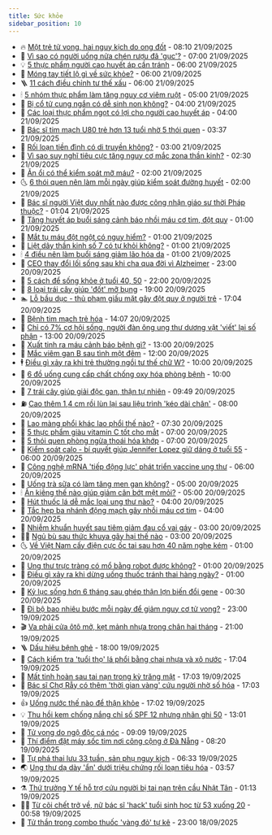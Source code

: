 ```yaml
---
title: Sức khỏe
sidebar_position: 10
---
```


<!-- vnexpress-suc-khoe:START -->
- 🔥 [Một trẻ tử vong, hai nguy kịch do ong đốt](https://vnexpress.net/mot-tre-tu-vong-hai-nguy-kich-do-ong-dot-4941666.html) - 08:10 21/09/2025
- 🥰 [Vì sao có người uống nửa chén rượu đã &#39;gục&#39;?](https://vnexpress.net/vi-sao-co-nguoi-uong-nua-chen-ruou-da-guc-4941643.html) - 07:00 21/09/2025
- 💡 [5 thực phẩm người cao huyết áp cần tránh](https://vnexpress.net/5-thuc-pham-nguoi-cao-huyet-ap-can-tranh-4941630.html) - 06:00 21/09/2025
- 🤗 [Móng tay tiết lộ gì về sức khỏe?](https://vnexpress.net/mong-tay-tiet-lo-gi-ve-suc-khoe-4940720.html) - 06:00 21/09/2025
- 🪜 [11 cách điều chỉnh tư thế xấu](https://vnexpress.net/11-cach-dieu-chinh-tu-the-xau-4941407.html) - 06:00 21/09/2025
- 🕯 [5 nhóm thực phẩm làm tăng nguy cơ viêm ruột](https://vnexpress.net/5-nhom-thuc-pham-lam-tang-nguy-co-viem-ruot-4941557.html) - 05:00 21/09/2025
- 🤭 [Bị cổ tử cung ngắn có dễ sinh non không?](https://vnexpress.net/bi-co-tu-cung-ngan-co-de-sinh-non-khong-4941548.html) - 04:00 21/09/2025
- 👀 [Các loại thực phẩm ngọt có lợi cho người cao huyết áp](https://vnexpress.net/cac-loai-thuc-pham-ngot-co-loi-cho-nguoi-cao-huyet-ap-4941544.html) - 04:00 21/09/2025
- 🌋 [Bác sĩ tim mạch U80 trẻ hơn 13 tuổi nhờ 5 thói quen](https://vnexpress.net/bac-si-tim-mach-u80-tre-hon-13-tuoi-nho-5-thoi-quen-4940270.html) - 03:37 21/09/2025
- 🫶 [Rối loạn tiền đình có di truyền không?](https://vnexpress.net/roi-loan-tien-dinh-co-di-truyen-khong-4941566.html) - 03:00 21/09/2025
- 🦆 [Vì sao suy nghĩ tiêu cực tăng nguy cơ mắc zona thần kinh?](https://vnexpress.net/vi-sao-suy-nghi-tieu-cuc-tang-nguy-co-mac-zona-than-kinh-4941560.html) - 02:30 21/09/2025
- 🚀 [Ăn ổi có thể kiểm soát mỡ máu?](https://vnexpress.net/an-oi-co-the-kiem-soat-mo-mau-4941542.html) - 02:00 21/09/2025
- 🌜 [6 thói quen nên làm mỗi ngày giúp kiểm soát đường huyết](https://vnexpress.net/6-thoi-quen-nen-lam-moi-ngay-giup-kiem-soat-duong-huyet-4941483.html) - 02:00 21/09/2025
- 🧰 [Bác sĩ người Việt duy nhất nào được công nhận giáo sư thời Pháp thuộc?](https://vnexpress.net/bac-si-nguoi-viet-duy-nhat-nao-duoc-cong-nhan-giao-su-thoi-phap-thuoc-4941306.html) - 01:04 21/09/2025
- 💫 [Tăng huyết áp buổi sáng cảnh báo nhồi máu cơ tim, đột quỵ](https://vnexpress.net/tang-huyet-ap-buoi-sang-canh-bao-nhoi-mau-co-tim-dot-quy-4941540.html) - 01:00 21/09/2025
- 🌝 [Mắt tụ máu đột ngột có nguy hiểm?](https://vnexpress.net/mat-tu-mau-dot-ngot-co-nguy-hiem-4941491.html) - 01:00 21/09/2025
- 🗽 [Liệt dây thần kinh số 7 có tự khỏi không?](https://vnexpress.net/liet-day-than-kinh-so-7-co-tu-khoi-khong-4941485.html) - 01:00 21/09/2025
- 🕯 [4 điều nên làm buổi sáng giảm lão hóa da](https://vnexpress.net/4-dieu-nen-lam-buoi-sang-giam-lao-hoa-da-4941440.html) - 01:00 21/09/2025
- 🦅 [CEO thay đổi lối sống sau khi cha qua đời vì Alzheimer](https://vnexpress.net/ceo-thay-doi-loi-song-sau-khi-cha-qua-doi-vi-alzheimer-4941445.html) - 23:00 20/09/2025
- 🦆 [5 cách để sống khỏe ở tuổi 40, 50](https://vnexpress.net/5-cach-de-song-khoe-o-tuoi-40-50-4941314.html) - 22:00 20/09/2025
- 🎊 [8 loại trái cây giúp &#39;đốt&#39; mỡ bụng](https://vnexpress.net/8-loai-trai-cay-giup-dot-mo-bung-4935921.html) - 19:00 20/09/2025
- 🏊 [Lỗ bầu dục - thủ phạm giấu mặt gây đột quỵ ở người trẻ](https://vnexpress.net/lo-bau-duc-thu-pham-giau-mat-gay-dot-quy-o-nguoi-tre-4940990.html) - 17:04 20/09/2025
- 📝 [Bệnh tim mạch trẻ hóa](https://vnexpress.net/benh-tim-mach-tre-hoa-4941536.html) - 14:07 20/09/2025
- 💯 [Chỉ có 7% cơ hội sống, người đàn ông ung thư dương vật &#39;viết&#39; lại số phận](https://vnexpress.net/chi-co-7-co-hoi-song-nguoi-dan-ong-ung-thu-duong-vat-viet-lai-so-phan-4941489.html) - 13:00 20/09/2025
- 🌊 [Xuất tinh ra máu cảnh báo bệnh gì?](https://vnexpress.net/xuat-tinh-ra-mau-canh-bao-benh-gi-4941436.html) - 13:00 20/09/2025
- 🚀 [Mắc viêm gan B sau tình một đêm](https://vnexpress.net/mac-viem-gan-b-sau-tinh-mot-dem-4941444.html) - 12:00 20/09/2025
- 🕴 [Điều gì xảy ra khi trẻ thường ngồi tư thế chữ W?](https://vnexpress.net/dieu-gi-xay-ra-khi-tre-thuong-ngoi-tu-the-chu-w-4941450.html) - 10:00 20/09/2025
- 🗽 [6 đồ uống cung cấp chất chống oxy hóa phòng bệnh](https://vnexpress.net/6-do-uong-cung-cap-chat-chong-oxy-hoa-phong-benh-4941426.html) - 10:00 20/09/2025
- 🎡 [7 trái cây giúp giải độc gan, thận tự nhiên](https://vnexpress.net/7-trai-cay-giup-giai-doc-gan-than-tu-nhien-4941420.html) - 09:49 20/09/2025
- ⛽️ [Cao thêm 1,4 cm rồi lùn lại sau liệu trình &#39;kéo dài chân&#39;](https://vnexpress.net/cao-them-1-4-cm-roi-lun-lai-sau-lieu-trinh-keo-dai-chan-4941366.html) - 08:00 20/09/2025
- 🦆 [Lao màng phổi khác lao phổi thế nào?](https://vnexpress.net/lao-mang-phoi-khac-lao-phoi-the-nao-4941405.html) - 07:30 20/09/2025
- 🤩 [5 thực phẩm giàu vitamin C tốt cho mắt](https://vnexpress.net/5-thuc-pham-giau-vitamin-c-tot-cho-mat-4941408.html) - 07:00 20/09/2025
- 🦒 [5 thói quen phòng ngừa thoái hóa khớp](https://vnexpress.net/5-thoi-quen-phong-ngua-thoai-hoa-khop-4941399.html) - 07:00 20/09/2025
- 💫 [Kiểm soát calo - bí quyết giúp Jennifer Lopez giữ dáng ở tuổi 55](https://vnexpress.net/kiem-soat-calo-bi-quyet-giup-jennifer-lopez-giu-dang-o-tuoi-55-4941286.html) - 06:00 20/09/2025
- 🐘 [Công nghệ mRNA &#39;tiếp động lực&#39; phát triển vaccine ung thư](https://vnexpress.net/cong-nghe-mrna-tiep-dong-luc-phat-trien-vaccine-ung-thu-4939520.html) - 06:00 20/09/2025
- 🚀 [Uống trà sữa có làm tăng men gan không?](https://vnexpress.net/uong-tra-sua-co-lam-tang-men-gan-khong-4941402.html) - 05:00 20/09/2025
- 🕯 [Ăn kiêng thế nào giúp giảm cân bớt mệt mỏi?](https://vnexpress.net/an-kieng-the-nao-giup-giam-can-bot-met-moi-4941380.html) - 05:00 20/09/2025
- 🦏 [Hút thuốc lá dễ mắc loại ung thư nào?](https://vnexpress.net/hut-thuoc-la-de-mac-loai-ung-thu-nao-4941383.html) - 04:00 20/09/2025
- 🦄 [Tắc hẹp ba nhánh động mạch gây nhồi máu cơ tim](https://vnexpress.net/tac-hep-ba-nhanh-dong-mach-gay-nhoi-mau-co-tim-4941324.html) - 04:00 20/09/2025
- 🦒 [Nhiễm khuẩn huyết sau tiêm giảm đau cổ vai gáy](https://vnexpress.net/nhiem-khuan-huyet-sau-tiem-giam-dau-co-vai-gay-4941177.html) - 03:00 20/09/2025
- 👨‍🏫 [Ngủ bù sau thức khuya gây hại thế nào](https://vnexpress.net/ngu-bu-sau-thuc-khuya-gay-hai-the-nao-4941334.html) - 03:00 20/09/2025
- 🌜 [Về Việt Nam cấy điện cực ốc tai sau hơn 40 năm nghe kém](https://vnexpress.net/ve-viet-nam-cay-dien-cuc-oc-tai-sau-hon-40-nam-nghe-kem-4941320.html) - 01:00 20/09/2025
- 🚀 [Ung thư trực tràng có mổ bằng robot được không?](https://vnexpress.net/ung-thu-truc-trang-co-mo-bang-robot-duoc-khong-4941319.html) - 01:00 20/09/2025
- 💃 [Điều gì xảy ra khi dừng uống thuốc tránh thai hàng ngày?](https://vnexpress.net/dieu-gi-xay-ra-khi-dung-uong-thuoc-tranh-thai-hang-ngay-4940916.html) - 01:00 20/09/2025
- 💯 [Kỷ lục sống hơn 6 tháng sau ghép thận lợn biến đổi gene](https://vnexpress.net/ky-luc-song-hon-6-thang-sau-ghep-than-lon-bien-doi-gene-4941135.html) - 00:30 20/09/2025
- 🤔 [Đi bộ bao nhiêu bước mỗi ngày để giảm nguy cơ tử vong?](https://vnexpress.net/di-bo-bao-nhieu-buoc-moi-ngay-de-giam-nguy-co-tu-vong-4939840.html) - 23:00 19/09/2025
- 🎬 [Va phải cửa ôtô mở, kẹt mảnh nhựa trong chân hai tháng](https://vnexpress.net/va-phai-cua-oto-mo-ket-manh-nhua-trong-chan-hai-thang-4941118.html) - 21:00 19/09/2025
- 🪜 [Dấu hiệu bệnh ghẻ](https://vnexpress.net/dau-hieu-benh-ghe-4940603.html) - 18:00 19/09/2025
- 🦣 [Cách kiểm tra &#39;tuổi thọ&#39; lá phổi bằng chai nhựa và xô nước](https://vnexpress.net/cach-kiem-tra-tuoi-tho-la-phoi-bang-chai-nhua-va-xo-nuoc-4938303.html) - 17:04 19/09/2025
- 🧐 [Mất tinh hoàn sau tai nạn trong kỳ trăng mật](https://vnexpress.net/mat-tinh-hoan-sau-tai-nan-trong-ky-trang-mat-4940956.html) - 17:03 19/09/2025
- 🤡 [Bác sĩ Chợ Rẫy có thêm &#39;thời gian vàng&#39; cứu người nhờ số hóa](https://vnexpress.net/bac-si-cho-ray-co-them-thoi-gian-vang-cuu-nguoi-nho-so-hoa-4940576.html) - 17:03 19/09/2025
- 👍 [Uống nước thế nào để thận khỏe](https://vnexpress.net/uong-nuoc-the-nao-de-than-khoe-4940692.html) - 17:02 19/09/2025
- 💡 [Thu hồi kem chống nắng chỉ số SPF 12 nhưng nhãn ghi 50](https://vnexpress.net/thu-hoi-kem-chong-nang-chi-so-spf-12-nhung-nhan-ghi-50-4941277.html) - 13:01 19/09/2025
- 💯 [Tử vong do ngộ độc cá nóc](https://vnexpress.net/tu-vong-do-ngo-doc-ca-noc-4941153.html) - 09:09 19/09/2025
- 🧠 [Thí điểm đặt máy sốc tim nơi công cộng ở Đà Nẵng](https://vnexpress.net/thi-diem-dat-may-soc-tim-noi-cong-cong-o-da-nang-4941103.html) - 08:20 19/09/2025
- 🎡 [Tự phá thai lưu 33 tuần, sản phụ nguy kịch](https://vnexpress.net/tu-y-pha-thai-luu-33-tuan-san-phu-nguy-kich-4941040.html) - 06:33 19/09/2025
- 🌏 [Ung thư dạ dày &#39;ẩn&#39; dưới triệu chứng rối loạn tiêu hóa](https://vnexpress.net/ung-thu-da-day-an-duoi-trieu-chung-roi-loan-tieu-hoa-4940938.html) - 03:57 19/09/2025
- ⚗️ [Thứ trưởng Y tế hỗ trợ cứu người bị tai nạn trên cầu Nhật Tân](https://vnexpress.net/thu-truong-y-te-cuu-nguoi-bi-tai-nan-tren-cau-nhat-tan-4940894.html) - 01:13 19/09/2025
- 👨‍🏫 [Từ cõi chết trở về, nữ bác sĩ &#39;hack&#39; tuổi sinh học từ 53 xuống 20](https://vnexpress.net/tu-coi-chet-tro-ve-nu-bac-si-hack-tuoi-sinh-hoc-tu-53-xuong-20-4940738.html) - 00:58 19/09/2025
- 🤖 [Tử thần trong combo thuốc &#39;vàng đỏ&#39; tự kê](https://vnexpress.net/tu-than-trong-combo-thuoc-vang-do-tu-ke-4939521.html) - 23:00 18/09/2025<!-- vnexpress-suc-khoe:END -->
